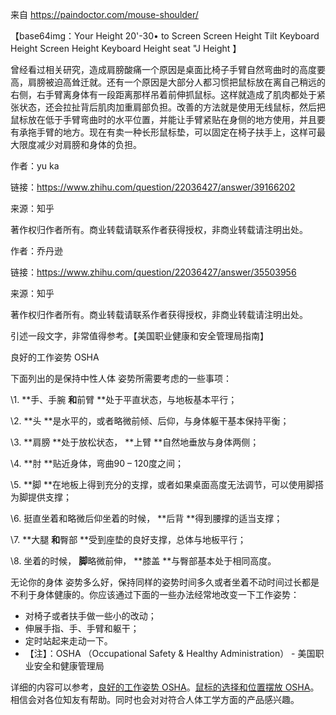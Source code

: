  

来自 <https://paindoctor.com/mouse-shoulder/> 

 

【base64img：Your Height  20'-30• to Screen  Screen  Height  Tilt  Keyboard  Height  Screen  Height  Keyboard  Height  seat "J  Height 】

 

曾经看过相关研究，造成肩膀酸痛一个原因是桌面比椅子手臂自然弯曲时的高度要高，肩膀被迫高耸迁就。还有一个原因是大部分人都习惯把鼠标放在离自己稍远的右侧，右手臂离身体有一段距离那样吊着前伸抓鼠标。这样就造成了肌肉都处于紧张状态，还会拉扯背后肌肉加重肩部负担。改善的方法就是使用无线鼠标，然后把鼠标放在低于手臂弯曲时的水平位置，并能让手臂紧贴在身侧的地方使用，并且要有承拖手臂的地方。现在有卖一种长形鼠标垫，可以固定在椅子扶手上，这样可最大限度减少对肩膀和身体的负担。

 

作者：yu ka

链接：https://www.zhihu.com/question/22036427/answer/39166202

来源：知乎

著作权归作者所有。商业转载请联系作者获得授权，非商业转载请注明出处。

 

作者：乔丹逊

链接：https://www.zhihu.com/question/22036427/answer/35503956

来源：知乎

著作权归作者所有。商业转载请联系作者获得授权，非商业转载请注明出处。

 

引述一段文字，非常值得参考。【美国职业健康和安全管理局指南】

良好的工作姿势 OSHA 

下面列出的是保持中性人体 姿势所需要考虑的一些事项：

\1. **手、手腕 **和**前臂 **处于平直状态，与地板基本平行；

\2. **头 **是水平的，或者略微前倾、后仰，与身体躯干基本保持平衡； 

\3. **肩膀 **处于放松状态， **上臂 **自然地垂放与身体两侧；

\4. **肘 **贴近身体，弯曲90 – 120度之间； 

\5. **脚 **在地板上得到充分的支撑，或者如果桌面高度无法调节，可以使用脚搭为脚提供支撑； 

\6. 挺直坐着和略微后仰坐着的时候， **后背 **得到腰撑的适当支撑； 

\7. **大腿 **和**臀部 **受到座垫的良好支撑，总体与地板平行；

\8. 坐着的时候， **脚**略微前伸， **膝盖 **与臀部基本处于相同高度。

无论你的身体 姿势多么好，保持同样的姿势时间多久或者坐着不动时间过长都是不利于身体健康的。你应该通过下面的一些办法经常地改变一下工作姿势：

- 对椅子或者扶手做一些小的改动；
- 伸展手指、手、手臂和躯干；
- 定时站起来走动一下。
- 【注】：OSHA （Occupational Safety     & Healthy Administration） - 美国职业安全和健康管理局 

详细的内容可以参考，[良好的工作姿势 OSHA](https://link.zhihu.com/?target=http%3A//www.youliv.com/ErgoStandard/WSGoodPositions.aspx)。[鼠标的选择和位置摆放 OSHA](https://link.zhihu.com/?target=http%3A//www.youliv.com/ErgoStandard/WSMouse.aspx)。相信会对各位知友有帮助。同时也会对对符合人体工学方面的产品感兴趣。

 
